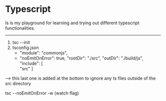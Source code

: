 # Typescript

Is is my playground for learning and trying out different typescript functionalities.

----------------------

1. tsc --init   
2. tsconfig.json
   -    "module": "commonjs",  
   -    "noEmitOnError": true, 
        "rootDir": "./src", 
        "outDir": "./build/js",
          "include": [           
    "src"
  ]

  --> this last one is added at the bottom to ignore any ts files outside of the src directory

tsc --noEmitOnError -w (watch flag)